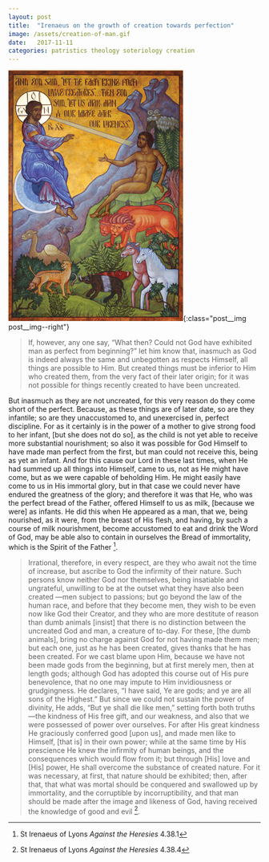 ```yaml
---
layout: post
title:  "Irenaeus on the growth of creation towards perfection"
image: /assets/creation-of-man.gif
date:   2017-11-11
categories: patristics theology soteriology creation
---
```


![The creation of Man](/assets/creation-of-man.gif){:class="post__img post__img--right"}
>If, however, any one say, “What then? Could not God have exhibited man as perfect from 
beginning?” let him know that, inasmuch as God is indeed always the same and unbegotten as respects 
Himself, all things are possible to Him. But created things must be inferior to Him who created them, from 
the very fact of their later origin; for it was not possible for things recently created to have been uncreated. 
<!--excerpt-->
But inasmuch as they are not uncreated, for this very reason do they come short of the perfect. Because, as 
these things are of later date, so are they infantile; so are they unaccustomed to, and unexercised in, perfect 
discipline. For as it certainly is in the power of a mother to give strong food to her infant, [but she does not 
do so], as the child is not yet able to receive more substantial nourishment; so also it was possible for God 
Himself to have made man perfect from the first, but man could not receive this, being as yet 
an infant. And for this cause our Lord in these last times, when He had summed up all things into Himself, 
came to us, not as He might have come, but as we were capable of beholding Him. He might easily have 
come to us in His immortal glory, but in that case we could never have endured the greatness of the glory; 
and therefore it was that He, who was the perfect bread of the Father, offered Himself to us as milk, 
[because we were] as infants. He did this when He appeared as a man, that we, being nourished, as it were, 
from the breast of His flesh, and having, by such a course of milk nourishment, become accustomed to eat 
and drink the Word of God, may be able also to contain in ourselves the Bread of immortality, which is the 
Spirit of the Father [^1].

>Irrational, therefore, in every respect, are they who await not the time of increase, but ascribe to God 
the infirmity of their nature. Such persons know neither God nor themselves, being insatiable and 
ungrateful, unwilling to be at the outset what they have also been created —men subject to passions; but 
go beyond the law of the human race, and before that they become men, they wish to be even now like God 
their Creator, and they who are more destitute of reason than dumb animals [insist] that there is no 
distinction between the uncreated God and man, a creature of to-day. For these, [the dumb animals], bring 
no charge against God for not having made them men; but each one, just as he has been created, gives
thanks that he has been created. For we cast blame upon Him, because we have not been made gods from 
the beginning, but at first merely men, then at length gods; although God has adopted this course out of His 
pure benevolence, that no one may impute to Him invidiousness or grudgingness. He declares, “I have said, 
Ye are gods; and ye are all sons of the Highest.” But since we could not sustain the power of divinity, He
adds, “But ye shall die like men,” setting forth both truths —the kindness of His free gift, and our 
weakness, and also that we were possessed of power over ourselves. For after His great kindness He 
graciously conferred good [upon us], and made men like to Himself, [that is] in their own power; while at 
the same time by His prescience He knew the infirmity of human beings, and the consequences which 
would flow from it; but through [His] love and [His] power, He shall overcome the substance of created 
nature. For it was necessary, at first, that nature should be exhibited; then, after that, that what was mortal 
should be conquered and swallowed up by immortality, and the corruptible by incorruptibility, and that 
man should be made after the image and likeness of God, having received the knowledge of good and evil [^2].

[^1]: St Irenaeus of Lyons _Against the Heresies_ 4.38.1
[^2]: St Irenaeus of Lyons _Against the Heresies_ 4.38.4